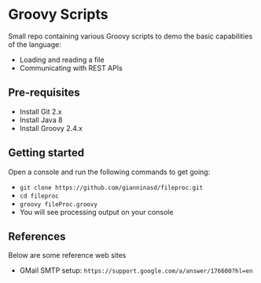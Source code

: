 Groovy Scripts
================
Small repo containing various Groovy scripts to demo the basic capabilities of the language:
* Loading and reading a file
* Communicating with REST APIs

## Pre-requisites
* Install Git 2.x
* Install Java 8
* Install Groovy 2.4.x 

## Getting started
Open a console and run the following commands to get going:
* `git clone https://github.com/gianninasd/fileproc.git`
* `cd fileproc`
* `groovy fileProc.groovy`
* You will see processing output on your console

## References
Below are some reference web sites
* GMail SMTP setup: `https://support.google.com/a/answer/176600?hl=en`